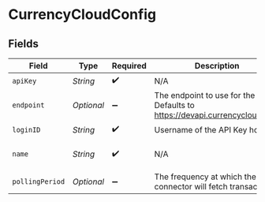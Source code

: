 # CurrencyCloudConfig


## Fields

| Field                                                                         | Type                                                                          | Required                                                                      | Description                                                                   | Example                                                                       |
| ----------------------------------------------------------------------------- | ----------------------------------------------------------------------------- | ----------------------------------------------------------------------------- | ----------------------------------------------------------------------------- | ----------------------------------------------------------------------------- |
| `apiKey`                                                                      | *String*                                                                      | :heavy_check_mark:                                                            | N/A                                                                           | XXX                                                                           |
| `endpoint`                                                                    | *Optional<String>*                                                            | :heavy_minus_sign:                                                            | The endpoint to use for the API. Defaults to https://devapi.currencycloud.com | XXX                                                                           |
| `loginID`                                                                     | *String*                                                                      | :heavy_check_mark:                                                            | Username of the API Key holder                                                | XXX                                                                           |
| `name`                                                                        | *String*                                                                      | :heavy_check_mark:                                                            | N/A                                                                           | My CurrencyCloud Account                                                      |
| `pollingPeriod`                                                               | *Optional<String>*                                                            | :heavy_minus_sign:                                                            | The frequency at which the connector will fetch transactions                  | 60s                                                                           |